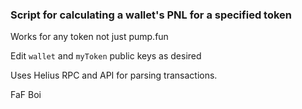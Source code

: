 ### Script for calculating a wallet's PNL for a specified token

Works for any token not just pump.fun

Edit `wallet` and `myToken` public keys as desired

Uses Helius RPC and API for parsing transactions.

FaF Boi
